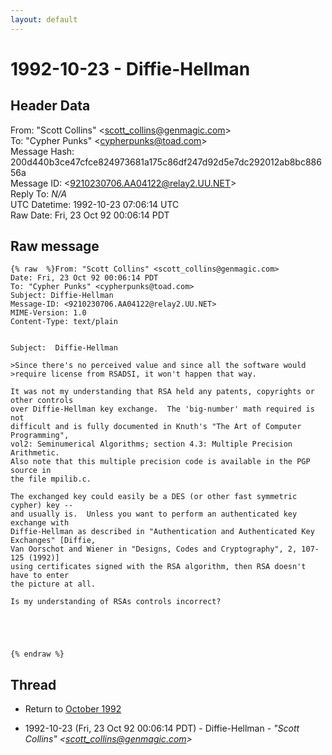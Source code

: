 ```yaml
---
layout: default
---
```


# 1992-10-23 - Diffie-Hellman

## Header Data

From: "Scott Collins" \<scott_collins@genmagic.com\><br>
To: "Cypher Punks" \<cypherpunks@toad.com\><br>
Message Hash: 200d440b3ce47cfce824973681a175c86df247d92d5e7dc292012ab8bc88656a<br>
Message ID: \<9210230706.AA04122@relay2.UU.NET\><br>
Reply To: _N/A_<br>
UTC Datetime: 1992-10-23 07:06:14 UTC<br>
Raw Date: Fri, 23 Oct 92 00:06:14 PDT<br>

## Raw message

```
{% raw  %}From: "Scott Collins" <scott_collins@genmagic.com>
Date: Fri, 23 Oct 92 00:06:14 PDT
To: "Cypher Punks" <cypherpunks@toad.com>
Subject: Diffie-Hellman
Message-ID: <9210230706.AA04122@relay2.UU.NET>
MIME-Version: 1.0
Content-Type: text/plain


Subject:  Diffie-Hellman

>Since there's no perceived value and since all the software would
>require license from RSADSI, it won't happen that way.

It was not my understanding that RSA held any patents, copyrights or other controls
over Diffie-Hellman key exchange.  The 'big-number' math required is not
difficult and is fully documented in Knuth's "The Art of Computer Programming",
vol2: Seminumerical Algorithms; section 4.3: Multiple Precision Arithmetic. 
Also note that this multiple precision code is available in the PGP source in
the file mpilib.c.

The exchanged key could easily be a DES (or other fast symmetric cypher) key --
and usually is.  Unless you want to perform an authenticated key exchange with
Diffie-Hellman as described in "Authentication and Authenticated Key Exchanges" [Diffie,
Van Oorschot and Wiener in "Designs, Codes and Cryptography", 2, 107-125 (1992)]
using certificates signed with the RSA algorithm, then RSA doesn't have to enter
the picture at all.

Is my understanding of RSAs controls incorrect?





{% endraw %}
```

## Thread

+ Return to [October 1992](/archive/1992/10)

+ 1992-10-23 (Fri, 23 Oct 92 00:06:14 PDT) - Diffie-Hellman - _"Scott Collins" \<scott_collins@genmagic.com\>_

